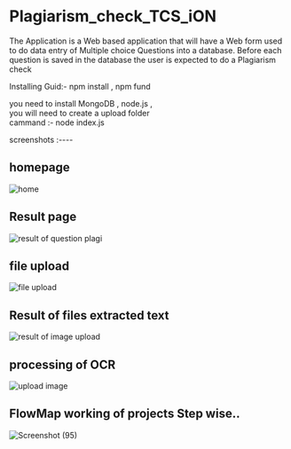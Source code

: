 # Plagiarism_check_TCS_iON
The Application is a Web based application that will have a Web form used to do data entry of Multiple choice Questions into a database. Before each question is saved in the database the user is expected to do a Plagiarism check 

Installing Guid:-
npm install , 
npm fund

you need to install MongoDB , node.js ,  
you will need to create a upload folder  
cammand :- node index.js



screenshots :----

## homepage 

![home](https://user-images.githubusercontent.com/42857179/89496373-2863c880-d7b2-11ea-9b1f-23634e62ab6f.png)



## Result page 


![result of question plagi](https://user-images.githubusercontent.com/42857179/89496678-b6d84a00-d7b2-11ea-89a3-d01121063de3.png)


## file upload


![file upload](https://user-images.githubusercontent.com/42857179/89496731-d1122800-d7b2-11ea-9c43-65a981156df5.png)


## Result of files extracted text 


![result of image upload](https://user-images.githubusercontent.com/42857179/89496766-e424f800-d7b2-11ea-8d80-4b2a42e8a5ea.png)


## processing of OCR 


![upload image](https://user-images.githubusercontent.com/42857179/89497112-965cbf80-d7b3-11ea-9961-dd5b2904c7a1.png)


## FlowMap working of projects Step wise..

![Screenshot (95)](https://user-images.githubusercontent.com/42857179/89497259-e3409600-d7b3-11ea-85e7-3c911e6611eb.png)



